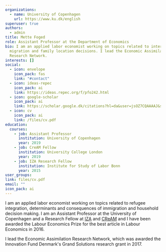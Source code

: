 ```yaml
---
organizations:
  - name: University of Copenhagen
    url: https://www.ku.dk/english
superuser: true
authors:
  - admin
title: Mette Foged
role: Assistant Professor at the Department of Economics
bio: I am an applied labor economist working on topics related to international
  migration and family location decisions. I lead the Economic Assimilation
  Research Network.
interests: []
social:
  - icon: envelope
    icon_pack: fas
    link: "#contact"
  - icon: ideas-repec
    icon_pack: ai
    link: https://ideas.repec.org/f/pfo242.html
  - icon: google-scholar
    icon_pack: ai
    link: https://scholar.google.dk/citations?hl=da&user=jsOZ7CQAAAAJ&sortby=pubdate&btnA=1&view_op=list_works&gmla=AJsN-F5tHGbLBDkQXHKqH5jdLOUKfP43-lJKVR1UaigPcRlinxzerwaeJmcaFf8L0Xe-7jgAe6-W3sjdQVYD8k5cI6MEE7ZvWeD3d9qwFI2AziSYQ9-Qz76GU7L0tKdciDW6FzvGgzcs
  - icon: cv
    icon_pack: ai
    link: /files/cv.pdf
education:
  courses:
    - job: Assistant Professor
      institution: University of Copenhagen
      year: 2019
    - job: CreAM Fellow
      institution: University College London
      year: 2019
    - job: IZA Research Fellow
      institution: Institute for Study of Labor Bonn
      year: 2015
user_groups:
link: files/cv.pdf
email: ""
icon_pack: ai
---
```

I am an applied labor economist working on topics related to refugee integration, determinants and consequences of immigration and household decision making. I am an Assistant Professor at the University of Copenhagen and a Research Fellow at [IZA](https://www.iza.org/person/10325/mette-foged) and [CReAM](https://www.cream-migration.org/index.php) and I have been awarded the Labour Economics Prize for the best article in Labour Economics in 2016.

I lead the Economic Assimilation Research Network, which was awarded the Innovation Fund Denmark's Grand Solutions research grant in 2017.
